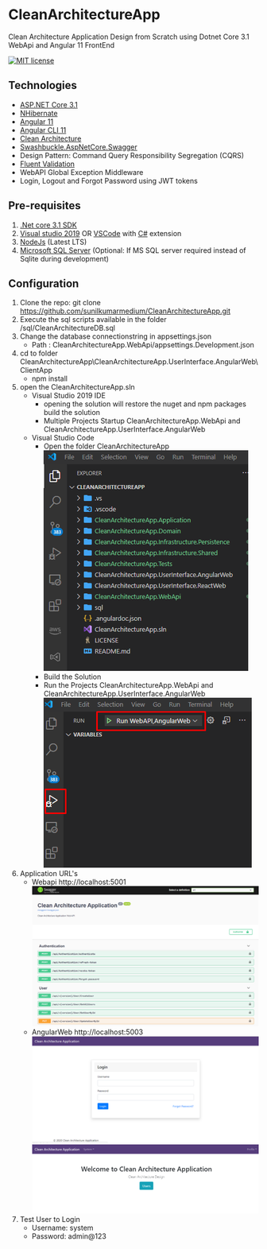 # CleanArchitectureApp
Clean Architecture Application Design from Scratch using Dotnet Core 3.1 WebApi and Angular 11 FrontEnd

[![MIT license](http://img.shields.io/badge/license-MIT-brightgreen.svg)](http://opensource.org/licenses/MIT)

## Technologies
- [ASP.NET Core 3.1](https://dotnet.microsoft.com/)
- [NHibernate](https://nhibernate.info/)
- [Angular 11](https://angular.io/)
- [Angular CLI 11](https://cli.angular.io/)
- [Clean Architecture]()
- [Swashbuckle.AspNetCore.Swagger](https://github.com/domaindrivendev/Swashbuckle.AspNetCore)
- Design Pattern: Command Query Responsibility Segregation (CQRS)
- [Fluent Validation](https://fluentvalidation.net/)
- WebAPI Global Exception Middleware
- Login, Logout and Forgot Password using JWT tokens

## Pre-requisites
1. [.Net core 3.1 SDK](https://www.microsoft.com/net/core#windows)
2. [Visual studio 2019](https://www.visualstudio.com/) OR [VSCode](https://code.visualstudio.com/) with [C#](https://marketplace.visualstudio.com/items?itemName=ms-vscode.csharp) extension
3. [NodeJs](https://nodejs.org/en/) (Latest LTS)
4. [Microsoft SQL Server](https://www.microsoft.com/en-us/sql-server/sql-server-2017) (Optional: If MS SQL server required instead of Sqlite during development)

## Configuration

1. Clone the repo: git clone  https://github.com/sunilkumarmedium/CleanArchitectureApp.git
2. Execute the sql scripts available in the folder /sql/CleanArchitectureDB.sql
3. Change the database connectionstring in appsettings.json 
   - Path : CleanArchitectureApp.WebApi/appsettings.Development.json
4. cd to folder CleanArchitectureApp\CleanArchitectureApp.UserInterface.AngularWeb\ClientApp
   - npm install
5. open the CleanArchitectureApp.sln
   - Visual Studio 2019 IDE
      - opening the solution will restore the nuget and npm packages build the solution
      - Multiple Projects Startup CleanArchitectureApp.WebApi and CleanArchitectureApp.UserInterface.AngularWeb
   - Visual Studio Code
     - Open the folder CleanArchitectureApp
      ![alt text](Screenshots/Open-VisualStudio-Code.png "Open-VisualStudio-Code")
     - Build the Solution
     - Run the Projects CleanArchitectureApp.WebApi and CleanArchitectureApp.UserInterface.AngularWeb
	 ![alt text](Screenshots/Run-VisualStudio-Code.png "Run-VisualStudio-Code")
 6. Application URL's
	- Webapi http://localhost:5001
	![alt text](Screenshots/Swagger-Webapi.png "Swagger-Webapi")
	- AngularWeb http://localhost:5003
	![alt text](Screenshots/Login.png "Login")
	![alt text](Screenshots/Homepage.png "Homepage")
 7. Test User to Login
    - Username: system 
    - Password: admin@123
     


   
